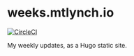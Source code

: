 # weeks.mtlynch.io

[![CircleCI](https://circleci.com/gh/mtlynch/weeks.mtlynch.io.svg?style=svg)](https://circleci.com/gh/mtlynch/weeks.mtlynch.io)

My weekly updates, as a Hugo static site.
